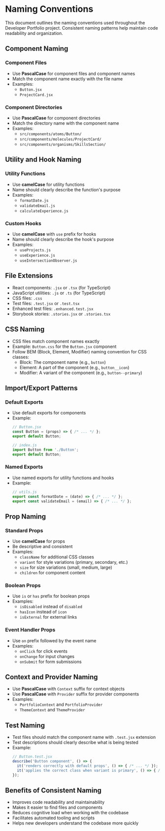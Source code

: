 # Naming Conventions

This document outlines the naming conventions used throughout the Developer Portfolio project. Consistent naming patterns help maintain code readability and organization.

## Component Naming

### Component Files

- Use **PascalCase** for component files and component names
- Match the component name exactly with the file name
- Examples:
  - `Button.jsx`
  - `ProjectCard.jsx`

### Component Directories

- Use **PascalCase** for component directories
- Match the directory name with the component name
- Examples:
  - `src/components/atoms/Button/`
  - `src/components/molecules/ProjectCard/`
  - `src/components/organisms/SkillsSection/`

## Utility and Hook Naming

### Utility Functions

- Use **camelCase** for utility functions
- Name should clearly describe the function's purpose
- Examples:
  - `formatDate.js`
  - `validateEmail.js`
  - `calculateExperience.js`

### Custom Hooks

- Use **camelCase** with `use` prefix for hooks
- Name should clearly describe the hook's purpose
- Examples:
  - `useProjects.js`
  - `useExperience.js`
  - `useIntersectionObserver.js`

## File Extensions

- React components: `.jsx` or `.tsx` (for TypeScript)
- JavaScript utilities: `.js` or `.ts` (for TypeScript)
- CSS files: `.css`
- Test files: `.test.jsx` or `.test.tsx`
- Enhanced test files: `.enhanced.test.jsx`
- Storybook stories: `.stories.jsx` or `.stories.tsx`

## CSS Naming

- CSS files match component names exactly
- Example: `Button.css` for the `Button.jsx` component
- Follow BEM (Block, Element, Modifier) naming convention for CSS classes:
  - Block: The component name (e.g., `button`)
  - Element: A part of the component (e.g., `button__icon`)
  - Modifier: A variant of the component (e.g., `button--primary`)

## Import/Export Patterns

### Default Exports

- Use default exports for components
- Example:
  ```jsx
  // Button.jsx
  const Button = (props) => { /* ... */ };
  export default Button;
  
  // index.js
  import Button from './Button';
  export default Button;
  ```

### Named Exports

- Use named exports for utility functions and hooks
- Example:
  ```jsx
  // utils.js
  export const formatDate = (date) => { /* ... */ };
  export const validateEmail = (email) => { /* ... */ };
  ```

## Prop Naming

### Standard Props

- Use **camelCase** for props
- Be descriptive and consistent
- Examples:
  - `className` for additional CSS classes
  - `variant` for style variations (primary, secondary, etc.)
  - `size` for size variations (small, medium, large)
  - `children` for component content

### Boolean Props

- Use `is` or `has` prefix for boolean props
- Examples:
  - `isDisabled` instead of `disabled`
  - `hasIcon` instead of `icon`
  - `isExternal` for external links

### Event Handler Props

- Use `on` prefix followed by the event name
- Examples:
  - `onClick` for click events
  - `onChange` for input changes
  - `onSubmit` for form submissions

## Context and Provider Naming

- Use **PascalCase** with `Context` suffix for context objects
- Use **PascalCase** with `Provider` suffix for provider components
- Examples:
  - `PortfolioContext` and `PortfolioProvider`
  - `ThemeContext` and `ThemeProvider`

## Test Naming

- Test files should match the component name with `.test.jsx` extension
- Test descriptions should clearly describe what is being tested
- Example:
  ```jsx
  // Button.test.jsx
  describe('Button component', () => {
    it('renders correctly with default props', () => { /* ... */ });
    it('applies the correct class when variant is primary', () => { /* ... */ });
  });
  ```

## Benefits of Consistent Naming

- Improves code readability and maintainability
- Makes it easier to find files and components
- Reduces cognitive load when working with the codebase
- Facilitates automated tooling and scripts
- Helps new developers understand the codebase more quickly